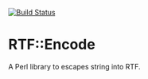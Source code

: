 [![Build Status](https://travis-ci.org/davel/perl-RTF-Encode.svg?branch=master)](https://travis-ci.org/davel/perl-RTF-Encode)

# RTF::Encode

A Perl library to escapes string into RTF.
